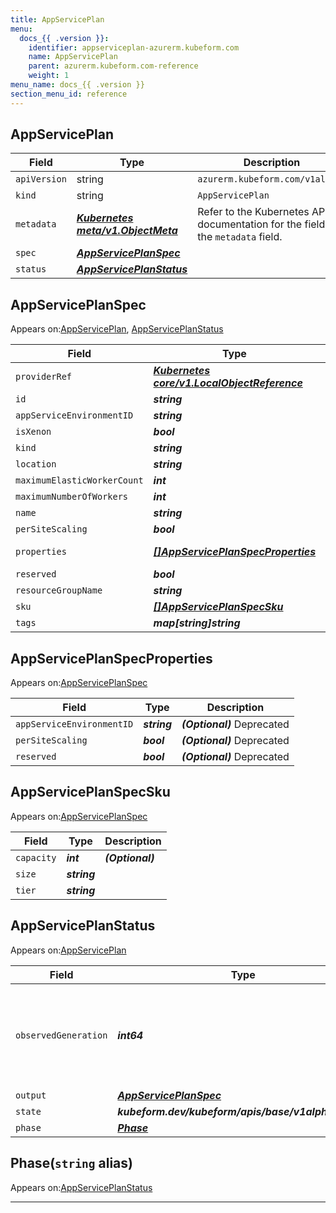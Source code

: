 ```yaml
---
title: AppServicePlan
menu:
  docs_{{ .version }}:
    identifier: appserviceplan-azurerm.kubeform.com
    name: AppServicePlan
    parent: azurerm.kubeform.com-reference
    weight: 1
menu_name: docs_{{ .version }}
section_menu_id: reference
---
```


## AppServicePlan
| Field | Type | Description |
| ------ | ----- | ----------- |
| `apiVersion` | string | `azurerm.kubeform.com/v1alpha1` |
|    `kind` | string | `AppServicePlan` |
| `metadata` | ***[Kubernetes meta/v1.ObjectMeta](https://kubernetes.io/docs/reference/generated/kubernetes-api/v1.13/#objectmeta-v1-meta)***|Refer to the Kubernetes API documentation for the fields of the `metadata` field.|
| `spec` | ***[AppServicePlanSpec](#appserviceplanspec)***||
| `status` | ***[AppServicePlanStatus](#appserviceplanstatus)***||
## AppServicePlanSpec

Appears on:[AppServicePlan](#appserviceplan), [AppServicePlanStatus](#appserviceplanstatus)

| Field | Type | Description |
| ------ | ----- | ----------- |
| `providerRef` | ***[Kubernetes core/v1.LocalObjectReference](https://kubernetes.io/docs/reference/generated/kubernetes-api/v1.13/#localobjectreference-v1-core)***||
| `id` | ***string***||
| `appServiceEnvironmentID` | ***string***| ***(Optional)*** |
| `isXenon` | ***bool***| ***(Optional)*** |
| `kind` | ***string***| ***(Optional)*** |
| `location` | ***string***||
| `maximumElasticWorkerCount` | ***int***| ***(Optional)*** |
| `maximumNumberOfWorkers` | ***int***| ***(Optional)*** |
| `name` | ***string***||
| `perSiteScaling` | ***bool***| ***(Optional)*** |
| `properties` | ***[[]AppServicePlanSpecProperties](#appserviceplanspecproperties)***| ***(Optional)*** Deprecated|
| `reserved` | ***bool***| ***(Optional)*** |
| `resourceGroupName` | ***string***||
| `sku` | ***[[]AppServicePlanSpecSku](#appserviceplanspecsku)***||
| `tags` | ***map[string]string***| ***(Optional)*** |
## AppServicePlanSpecProperties

Appears on:[AppServicePlanSpec](#appserviceplanspec)

| Field | Type | Description |
| ------ | ----- | ----------- |
| `appServiceEnvironmentID` | ***string***| ***(Optional)*** Deprecated|
| `perSiteScaling` | ***bool***| ***(Optional)*** Deprecated|
| `reserved` | ***bool***| ***(Optional)*** Deprecated|
## AppServicePlanSpecSku

Appears on:[AppServicePlanSpec](#appserviceplanspec)

| Field | Type | Description |
| ------ | ----- | ----------- |
| `capacity` | ***int***| ***(Optional)*** |
| `size` | ***string***||
| `tier` | ***string***||
## AppServicePlanStatus

Appears on:[AppServicePlan](#appserviceplan)

| Field | Type | Description |
| ------ | ----- | ----------- |
| `observedGeneration` | ***int64***| ***(Optional)*** Resource generation, which is updated on mutation by the API Server.|
| `output` | ***[AppServicePlanSpec](#appserviceplanspec)***| ***(Optional)*** |
| `state` | ***kubeform.dev/kubeform/apis/base/v1alpha1.State***| ***(Optional)*** |
| `phase` | ***[Phase](#phase)***| ***(Optional)*** |
## Phase(`string` alias)

Appears on:[AppServicePlanStatus](#appserviceplanstatus)

---
